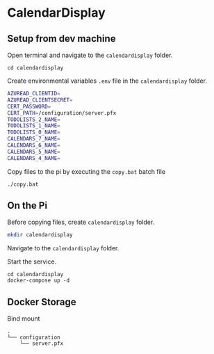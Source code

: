 # CalendarDisplay


## Setup from dev machine

Open terminal and navigate to the `calendardisplay` folder.

```
cd calendardisplay
```

Create environmental variables `.env` file in the `calendardisplay` folder.

```bash
AZUREAD_CLIENTID=
AZUREAD_CLIENTSECRET=
CERT_PASSWORD=
CERT_PATH=/configuration/server.pfx
TODOLISTS_2_NAME=
TODOLISTS_1_NAME=
TODOLISTS_0_NAME=
CALENDARS_7_NAME=
CALENDARS_6_NAME=
CALENDARS_5_NAME=
CALENDARS_4_NAME=
```

Copy files to the pi by executing the `copy.bat` batch file

```
./copy.bat
```


## On the Pi

Before copying files, create `calendardisplay` folder.

```bash
mkdir calendardisplay
```

Navigate to the `calendardisplay` folder.

Start the service.

```base
cd calendardisplay
docker-compose up -d
```


## Docker Storage

Bind mount

```
.
└── configuration
    └── server.pfx
```
